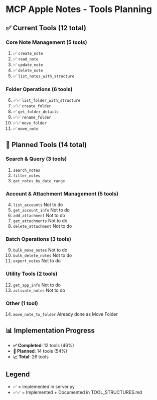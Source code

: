 # MCP Apple Notes - Tools Planning

## **✅ Current Tools (12 total)**

### **Core Note Management (5 tools)**
1. ✅ `create_note`
2. ✅ `read_note`
3. ✅ `update_note`
4. ✅ `delete_note`
5. ✅ `list_notes_with_structure`

### **Folder Operations (6 tools)**
6. ✅✅ `list_folder_with_structure`
7. ✅✅ `create_folder`
8. ✅ `get_folder_details`
9. ✅✅ `rename_folder`
10. ✅✅ `move_folder`
11. ✅ `move_note`

## **🔄 Planned Tools (14 total)**

### **Search & Query (3 tools)**
1. `search_notes`
2. `filter_notes`
3. `get_notes_by_date_range`

### **Account & Attachment Management (5 tools)**
4. `list_accounts` Not to do
5. `get_account_info` Not to do
6. `add_attachment` Not to do
7. `get_attachments` Not to do
8. `delete_attachment`  Not to do

### **Batch Operations (3 tools)**
9. `bulk_move_notes` Not to do
10. `bulk_delete_notes` Not to do
11. `export_notes` Not to do

### **Utility Tools (2 tools)**
12. `get_app_info` Not to do
13. `activate_notes` Not to do

### **Other (1 tool)**
14. `move_note_to_folder` Already done as Move Folder

## **📊 Implementation Progress**
- **✅ Completed**: 12 tools (46%)
- **🔄 Planned**: 14 tools (54%)
- **📈 Total**: 26 tools

## **Legend**
- ✅ = Implemented in server.py
- ✅✅ = Implemented + Documented in TOOL_STRUCTURES.md